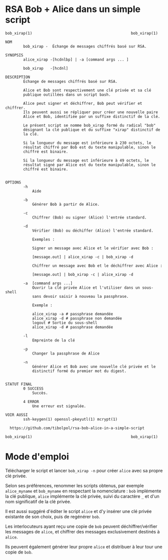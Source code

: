 # RSA Bob + Alice dans un simple script
```
bob_xirap(1)                                            bob_xirap(1)

NOM
        bob_xirap -  Échange de messages chiffrés basé sur RSA.

SYNOPSIS
        alice_xirap -[hcdnlbp] | -a [command args ... ]

        bob_xirap   -[hcdnl]

DESCRIPTION
        Échange de messages chiffrés basé sur RSA.

        Alice et Bob sont respectivement une clé privée et sa clé
        publique outillées dans un script bash.

        Alice peut signer et déchiffrer, Bob peut vérifier et chiffrer.
        Ils peuvent aussi se répliquer pour créer une nouvelle paire
        Alice et Bob, identifiée par un suffixe distinctif de la clé.

        Le présent script se nomme bob_xirap formé du radical "bob"
        désignant la clé publique et du suffixe "xirap" distinctif de
        la clé.

        Si la longueur du message est inférieure à 230 octets, le
        résultat chiffré par Bob est du texte manipulable, sinon le
        chiffré est binaire.

        Si la longueur du message est inférieure à 49 octets, le
        résultat signé par Alice est du texte manipulable, sinon le
        chiffré est binaire.


OPTIONS
        -h
            Aide

        -b
            Générer Bob à partir de Alice.

        -c
            Chiffrer (Bob) ou signer (Alice) l'entrée standard.

        -d
            Vérifier (Bob) ou déchiffer (Alice) l'entrée standard.

            Exemples :

            Signer un message avec Alice et le vérifier avec Bob :

            [message.out] | alice_xirap -c | bob_xirap -d

            Chiffrer un message avec Bob et le déchiffrer avec Alice :

            [message.out] | bob_xirap -c | alice_xirap -d

        -a  [command args ...]
            Ouvrir la clé privée Alice et l'utiliser dans un sous-shell
            sans devoir saisir à nouveau la passphrase.

            Exemple :

            alice_xirap -a # passphrase demandée
            alice_xirap -d # passphrase non demandée
            logout # Sortie du sous-shell
            alice_xirap -d # passphrase demandée

        -l
            Empreinte de la clé

        -p
            Changer la passphrase de Alice

        -n
            Générer Alice et Bob avec une nouvelle clé privée et le
            distinctif formé du premier mot du digest.


STATUT FINAL
        0 SUCCESS
            Succès.

        4 ERROR
            Une erreur est signalée.

VOIR AUSSI
        ssh-keygen(1) openssl-pkeyutl(1) mcrypt(1)

  https://github.com/tibolpol/rsa-bob-alice-in-a-simple-script

bob_xirap(1)                                            bob_xirap(1)
```
# Mode d'emploi

Télécharger le script et lancer `bob_xirap -n` pour créer `alice` avec sa propre clé privée.

Selon ses préférences, renommer les scripts obtenus, par exemple `alice_myname` et `bob_myname` en respectant la nomenclature : `bob` implémente la clé publique, `alice` implémente la clé privée, suivi du caractère `_` et d'un nom significatif de la clé privée.

Il est aussi suggéré d'éditer le script `alice` et d'y insérer une clé privée existante de son choix, puis de regénérer `bob`.

Les interlocuteurs ayant reçu une copie de `bob` peuvent déchiffrer/vérifier les messages de `alice`, et chiffrer des messages exclusivement destinés à `alice`.

Ils peuvent également générer leur propre `alice` et distribuer à leur tour une copie de `bob`.
